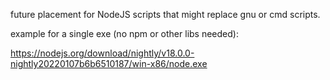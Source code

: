future placement for NodeJS scripts that might replace gnu or cmd scripts.

example for a single exe (no npm or other libs needed):  

https://nodejs.org/download/nightly/v18.0.0-nightly20220107b6b6510187/win-x86/node.exe  